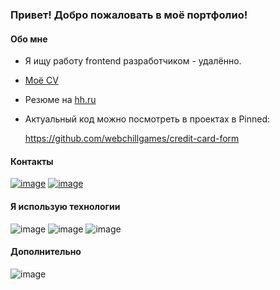### Привет! Добро пожаловать в моё портфолио!

#### Обо мне

- Я ищу работу frontend разработчиком - удалённо.
  
- [Моё CV](https://webchillgames.github.io/cv/) 

- Резюме на [hh.ru](https://tambov.hh.ru/resume/d3fd216eff0dc012310039ed1f6c344d694f61)

- Актуальный код можно посмотреть в проектах в Pinned:
  
   https://github.com/webchillgames/credit-card-form





#### Контакты

[![image](https://img.shields.io/badge/Telegram-2CA5E0?style=for-the-badge&logo=telegram&logoColor=white)](https://t.me/annawebdev)
[![image](https://img.shields.io/badge/Gmail-D14836?style=for-the-badge&logo=gmail&logoColor=white)](mailto:ann.frontend.job@gmail.com)

#### Я использую технологии

![image](https://img.shields.io/badge/Vue%20js-35495E?style=for-the-badge&logo=vuedotjs&logoColor=4FC08D)
![image](https://img.shields.io/badge/TypeScript-007ACC?style=for-the-badge&logo=typescript&logoColor=white)
![image](https://img.shields.io/badge/JavaScript-323330?style=for-the-badge&logo=javascript&logoColor=F7DF1E)

#### Дополнительно

![image](https://www.codewars.com/users/webchillgames/badges/large)



